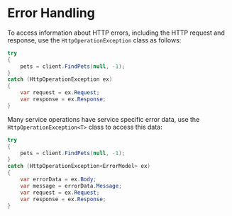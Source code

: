 # Error Handling
To access information about HTTP errors, including the HTTP request and response, use the `HttpOperationException` class as follows:
```csharp
try
{
    pets = client.FindPets(null, -1);
}
catch (HttpOperationException ex)
{
    var request = ex.Request;
    var response = ex.Response;
}
```
Many service operations have service specific error data, use the `HttpOperationException<T>` class to access this data:
```csharp
try
{
    pets = client.FindPets(null, -1);
}
catch (HttpOperationException<ErrorModel> ex)
{
    var errorData = ex.Body;
    var message = errorData.Message;
    var request = ex.Request;
    var response = ex.Response;
}
```